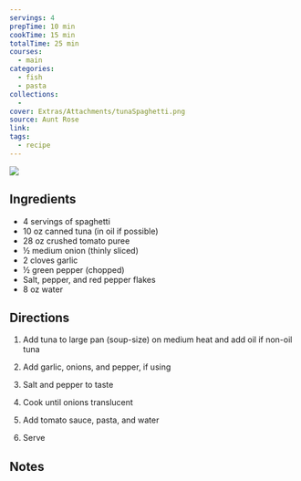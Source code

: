 ```yaml
---
servings: 4
prepTime: 10 min
cookTime: 15 min
totalTime: 25 min
courses:
  - main
categories:
  - fish
  - pasta
collections:
  - 
cover: Extras/Attachments/tunaSpaghetti.png
source: Aunt Rose
link:
tags:
  - recipe
---
```


![](Extras/Attachments/tunaSpaghetti.png)


## Ingredients

- 4 servings of spaghetti
- 10 oz canned tuna (in oil if possible)
- 28 oz crushed tomato puree
- ½ medium onion (thinly sliced)
- 2 cloves garlic
- ½ green pepper (chopped)
- Salt, pepper, and red pepper flakes
- 8 oz water


## Directions

1. Add tuna to large pan (soup-size) on medium heat and add oil if non-oil tuna

2. Add garlic, onions, and pepper, if using

3. Salt and pepper to taste

4. Cook until onions translucent

5. Add tomato sauce, pasta, and water

6. Serve


## Notes